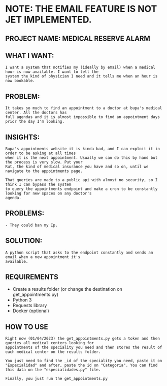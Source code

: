 # NOTE: THE EMAIL FEATURE IS NOT JET IMPLEMENTED.

## PROJECT NAME: MEDICAL RESERVE ALARM

## WHAT I WANT:
	I want a system that notifies my (ideally by email) when a medical hour is now available. I want to tell the 
	system the kind of physician I need and it tells me when an hour is now bookable.

## PROBLEM:
	It takes so much to find an appointment to a doctor at bupa's medical center. All the doctors has 
	full agendas and it is almost impossible to find an appointment days prior the day I'm looking.

## INSIGHTS:
	Bupa's appointments website it is kinda bad, and I can exploit it in order to be asking at all times 
	when it is the next appointment. Usually we can do this by hand but the process is very slow. Put your
	Rut, the kind of medical insurance you have and so on, until we navigate to the appointments page. 
	
	That queries are made to a public api with almost no security, so I think I can bypass the system 
	to query the appointments endpoint and make a cron to be constantly looking for new spaces on any doctor's
	agenda.

## PROBLEMS:
	- They could ban my Ip.

## SOLUTION:
	A python script that asks to the endpoint constantly and sends an email when a new appointment it's
	available.

## REQUIREMENTS
 - Create a results folder (or change the destination on get_appointments.py)
 - Python 3
 - Requests library
 - Docker (optional)

## HOW TO USE
    Right now (01/04/2023) the get_appointments.py gets a token and then queries all medical centers looking for
    appointments of the speciality you need and then stores the result of each medical center on the results folder.

    You just need to find the _id of the speciality you need, paste it on "Especialidad" and after, paste the id on "Categoria". You can find this data on the "especialidades.py" file.

    Finally, you just run the get_appointments.py


